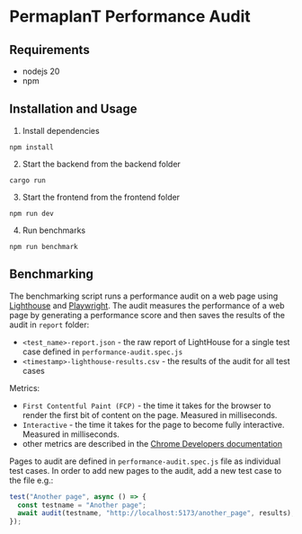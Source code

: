 # PermaplanT Performance Audit

## Requirements

- nodejs 20
- npm

## Installation and Usage

1. Install dependencies

```shell
npm install
```

2. Start the backend from the backend folder

```shell
cargo run
```

3. Start the frontend from the frontend folder

```shell
npm run dev
```

4. Run benchmarks

```shell
npm run benchmark
```

## Benchmarking

The benchmarking script runs a performance audit on a web page using [Lighthouse](https://github.com/GoogleChrome/lighthouse) and [Playwright](https://playwright.dev/).
The audit measures the performance of a web page by generating a performance score and then saves the results of the audit in `report` folder:

- `<test_name>-report.json` - the raw report of LightHouse for a single test case defined in `performance-audit.spec.js`
- `<timestamp>-lighthouse-results.csv` - the results of the audit for all test cases

Metrics:

- `First Contentful Paint (FCP)` - the time it takes for the browser to render the first bit of content on the page. Measured in milliseconds.
- `Interactive` - the time it takes for the page to become fully interactive. Measured in milliseconds.
- other metrics are described in the [Chrome Developers documentation](https://web.dev/performance-scoring/)

Pages to audit are defined in `performance-audit.spec.js` file as individual test cases.
In order to add new pages to the audit, add a new test case to the file e.g.:

```javascript
test("Another page", async () => {
  const testname = "Another page";
  await audit(testname, "http://localhost:5173/another_page", results);
});
```
